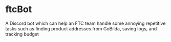 # ftcBot
A Discord bot which can help an FTC team handle some annoying repetitive tasks such as finding product addresses from GoBilda, saving logs, and tracking budget
